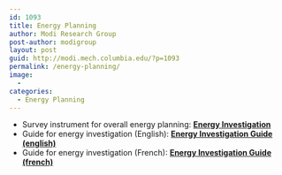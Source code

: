 ```yaml
---
id: 1093
title: Energy Planning
author: Modi Research Group
post-author: modigroup
layout: post
guid: http://modi.mech.columbia.edu/?p=1093
permalink: /energy-planning/
image:
  - 
categories:
  - Energy Planning
---
```

  * Survey instrument for overall energy planning: **[Energy Investigation][1]**
  * Guide for energy investigation (English): **[Energy Investigation Guide (english)][2]**
  * Guide for energy investigation (French): **[Energy Investigation Guide (french)][3]**

 [1]: /assets/uploads/blog/2013/06/Energy-Investigation.doc
 [2]: /assets/uploads/blog/2013/06/Energy-Investigation-Guide-english.doc
 [3]: /assets/uploads/blog/2013/06/Energy-Investigation-Guide-french.doc
